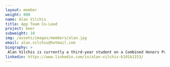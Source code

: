 ```yaml
---
layout: member
weight: 800
name: Alan Vilchis
title: App Team Co-Lead
project: beer
subweight: 10
img: /assets/images/members/alan.jpg
email: alan.vilchis@hotmail.com
biography: >
 Alan Vilchis is currently a third-year student on a Combined Honors Program in Physics and Astronomy from the University of British Columbia. Before joining UBC Envision, he had experience working in the logistics sector, implementing a cloud-based WMS with a Mexican company. Getting involved in projects beyond his area of specialization has really sparked an interest to be involved in multi-disciplinary projects as a way of growing both personally and professionally. 
linkedin: https://www.linkedin.com/in/alan-vilchis-6101b1153/
---
```

